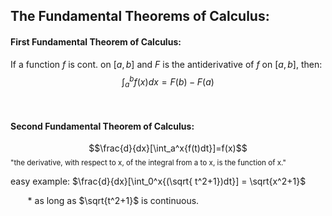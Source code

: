 <h2> The Fundamental Theorems of Calculus: </h2>

<h4> First Fundamental Theorem of Calculus: </h4>

If  a function $f$ is cont. on $[a, b]$ and $F$ is the antiderivative of $f$ on $[a, b]$, then:
$$ \int_a^b{f(x)dx}=F(b)-F(a)$$

<br>
<h4> Second Fundamental Theorem of Calculus:</h4>

$$\frac{d}{dx}[\int_a^x{f(t)dt}]=f(x)$$
<small>"the derivative, with respect to x, of the integral from a to x, is the function of x."</small>

easy example:
$\frac{d}{dx}[\int_0^x{(\sqrt{ t^2+1})dt}] = \sqrt{x^2+1}$

&nbsp;&nbsp;&nbsp;&nbsp;&nbsp;&nbsp; * as long as $\sqrt{t^2+1}$ is continuous.
